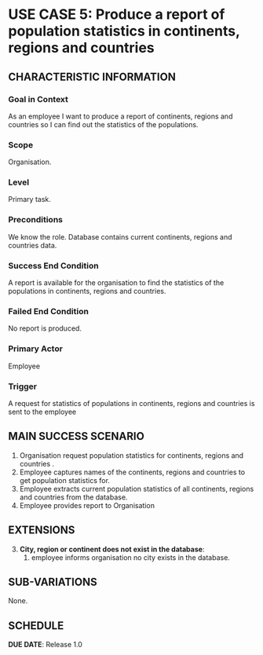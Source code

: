 # USE CASE 5: Produce a report of population statistics in continents, regions and countries

## CHARACTERISTIC INFORMATION

### Goal in Context

As an employee I want to produce a report of continents, regions and countries so I can find
out the statistics of the populations.
### Scope

Organisation.

### Level

Primary task.

### Preconditions

We know the role. Database contains current continents, regions and countries data.

### Success End Condition

A report is available for the organisation to find the statistics of the populations in continents, regions and countries.
### Failed End Condition

No report is produced.

### Primary Actor

Employee

### Trigger

A request for statistics of populations in continents, regions and countries is sent to the employee

## MAIN SUCCESS SCENARIO

1. Organisation request population statistics for continents, regions and countries .
2. Employee captures names of the continents, regions and countries to get population statistics for.
3. Employee extracts current population statistics of all continents, regions and countries
from the database.
4. Employee provides report to Organisation


## EXTENSIONS

3. **City, region or continent does not exist in the database**:
    1. employee informs organisation no city exists in the database.

## SUB-VARIATIONS

None.

## SCHEDULE

**DUE DATE**: Release 1.0
